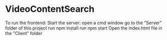 # VideoContentSearch
To run the frontend:
  Start the server:
    open a cmd window
    go to the "Server" folder of this project
    run npm install
    run npm start
   Open the index.html file in the "Client" folder
